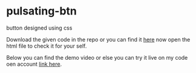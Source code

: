 # pulsating-btn
button designed using css

Download the given code in the repo or you can find it [here](https://github.com/BhargavKadali39/pulsating-btn/tree/main/github_webdev) now open the html file to check it for your self.  

Below you can find the demo video or else you can try it live on my code oen account [link here](https://codepen.io/bhargavkadali39/pen/zYddWvN).

